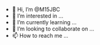 - 👋 Hi, I’m @M15JBC
- 👀 I’m interested in ...
- 🌱 I’m currently learning ...
- 💞️ I’m looking to collaborate on ...
- 📫 How to reach me ...

<!---
M15JBC/M15JBC is a ✨ special ✨ repository because its `README.md` (this file) appears on your GitHub profile.
You can click the Preview link to take a look at your changes.
--->
